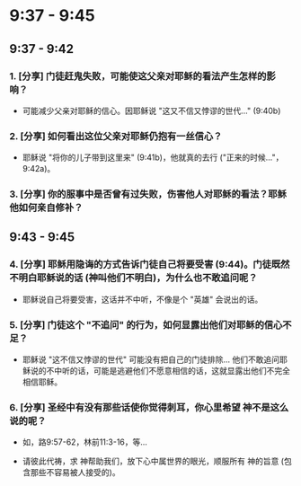 # 9:37 - 9:45 

## 9:37 - 9:42

### 1. [分享] 门徒赶鬼失败，可能使这父亲对耶稣的看法产生怎样的影响？

* 可能减少父亲对耶稣的信心。因耶稣说 "这又不信又悖谬的世代..." (9:40b)

### 2. [分享] 如何看出这位父亲对耶稣仍抱有一丝信心？

* 耶稣说 "将你的儿子带到这里来" (9:41b)，他就真的去行 ("正来的时候..."，9:42a)。

### 3. [分享] 你的服事中是否曾有过失败，伤害他人对耶稣的看法？耶稣他如何亲自修补？

## 9:43 - 9:45 

### 4. [分享] 耶稣用隐诲的方式告诉门徒自己将要受害 (9:44)。门徒既然不明白耶稣说的话 (神叫他们不明白)，为什么也不敢追问呢？

* 耶稣说自己将要受害，这话并不中听，不像是个 "英雄" 会说出的话。

### 5. [分享] 门徒这个 "不追问" 的行为，如何显露出他们对耶稣的信心不足？

* 耶稣说 "这不信又悖谬的世代" 可能没有把自己的门徒排除... 他们不敢追问耶稣说的不中听的话，可能是逃避他们不愿意相信的话，这就显露出他们不完全相信耶稣。

### 6. [分享] 圣经中有没有那些话使你觉得刺耳，你心里希望 神不是这么说的呢？

* 如，路9:57-62，林前11:3-16，等... 

* 请彼此代祷，求 神帮助我们，放下心中属世界的眼光，顺服所有 神的旨意 (包含那些不容易被人接受的)。